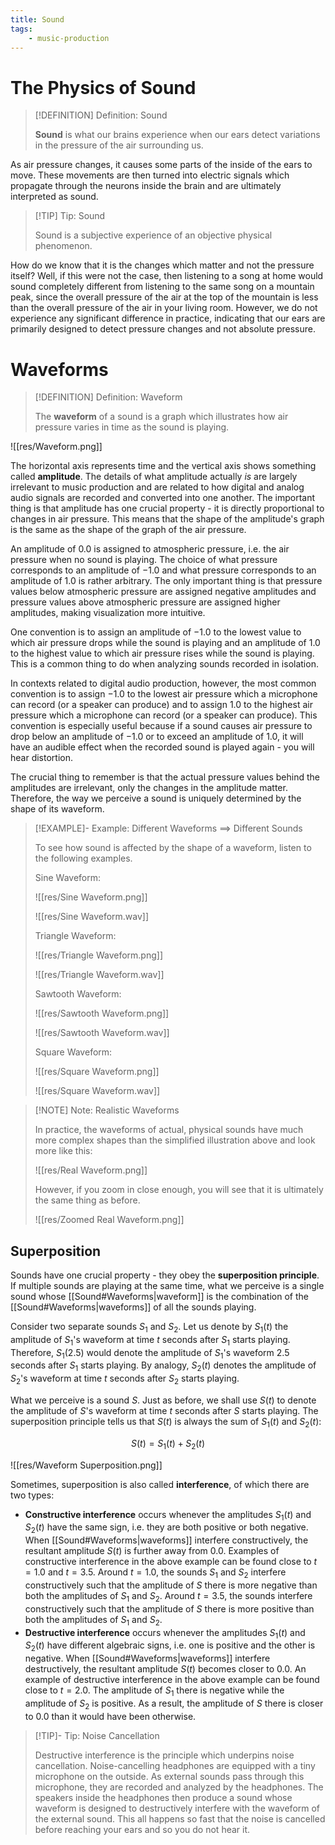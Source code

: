 ```yaml
---
title: Sound
tags:
    - music-production
---
```


# The Physics of Sound

> [!DEFINITION] Definition: Sound
>
> **Sound** is what our brains experience when our ears detect variations in the pressure of the air surrounding us.
>

As air pressure changes, it causes some parts of the inside of the ears to move. These movements are then turned into electric signals which propagate through the neurons inside the brain and are ultimately interpreted as sound.

> [!TIP] Tip: Sound
>
> Sound is a subjective experience of an objective physical phenomenon.
>

How do we know that it is the changes which matter and not the pressure itself? Well, if this were not the case, then listening to a song at home would sound completely different from listening to the same song on a mountain peak, since the overall pressure of the air at the top of the mountain is less than the overall pressure of the air in your living room. However, we do not experience any significant difference in practice, indicating that our ears are primarily designed to detect pressure changes and not absolute pressure.

# Waveforms

> [!DEFINITION] Definition: Waveform
>
> The **waveform** of a sound is a graph which illustrates how air pressure varies in time as the sound is playing.
>

![[res/Waveform.png]]

The horizontal axis represents time and the vertical axis shows something called **amplitude**. The details of what amplitude actually *is* are largely irrelevant to music production and are related to how digital and analog audio signals are recorded and converted into one another. The important thing is that amplitude has one crucial property - it is directly proportional to changes in air pressure. This means that the shape of the amplitude's graph is the same as the shape of the graph of the air pressure. 

An amplitude of $0.0$ is assigned to atmospheric pressure, i.e. the air pressure when no sound is playing. The choice of what pressure corresponds to an amplitude of $-1.0$ and what pressure corresponds to an amplitude of $1.0$ is rather arbitrary. The only important thing is that pressure values below atmospheric pressure are assigned negative amplitudes and pressure values above atmospheric pressure are assigned higher amplitudes, making visualization more intuitive.

One convention is to assign an amplitude of $-1.0$ to the lowest value to which air pressure drops while the sound is playing and an amplitude of $1.0$ to the highest value to which air pressure rises while the sound is playing. This is a common thing to do when analyzing sounds recorded in isolation.

In contexts related to digital audio production, however, the most common convention is to assign $-1.0$ to the lowest air pressure which a microphone can record (or a speaker can produce) and to assign $1.0$ to the highest air pressure which a microphone can record (or a speaker can produce). This convention is especially useful because if a sound causes air pressure to drop below an amplitude of $-1.0$ or to exceed an amplitude of $1.0$, it will have an audible effect when the recorded sound is played again - you will hear distortion.

The crucial thing to remember is that the actual pressure values behind the amplitudes are irrelevant, only the changes in the amplitude matter. Therefore, the way we perceive a sound is uniquely determined by the shape of its waveform.

> [!EXAMPLE]- Example: Different Waveforms $\implies$ Different Sounds
> 
> To see how sound is affected by the shape of a waveform, listen to the following examples.
>
> Sine Waveform:
>
> ![[res/Sine Waveform.png]]
>
> ![[res/Sine Waveform.wav]]
>
> Triangle Waveform:
>
> ![[res/Triangle Waveform.png]]
>
> ![[res/Triangle Waveform.wav]]
>
> Sawtooth Waveform:
>
> ![[res/Sawtooth Waveform.png]]
>
> ![[res/Sawtooth Waveform.wav]]
>
> Square Waveform:
>
> ![[res/Square Waveform.png]]
>
> ![[res/Square Waveform.wav]]
>

> [!NOTE] Note: Realistic Waveforms
>
> In practice, the waveforms of actual, physical sounds have much more complex shapes than the simplified illustration above and look more like this:
>
> ![[res/Real Waveform.png]]
>
> However, if you zoom in close enough, you will see that it is ultimately the same thing as before.
>
> ![[res/Zoomed Real Waveform.png]]
>

## Superposition

Sounds have one crucial property - they obey the **superposition principle**. If multiple sounds are playing at the same time, what we perceive is a single sound whose [[Sound#Waveforms|waveform]] is the combination of the [[Sound#Waveforms|waveforms]] of all the sounds playing. 

Consider two separate sounds $S_1$ and $S_2$. Let us denote by $S_1(t)$ the amplitude of $S_1$'s waveform at time $t$ seconds after $S_1$ starts playing. Therefore, $S_1(2.5)$ would denote the amplitude of $S_1$'s waveform $2.5$ seconds after $S_1$ starts playing. By analogy, $S_2(t)$ denotes the amplitude of $S_2$'s waveform at time $t$ seconds after $S_2$ starts playing. 

What we perceive is a sound $S$. Just as before, we shall use $S(t)$ to denote the amplitude of $S$'s waveform at time $t$ seconds after $S$ starts playing. The superposition principle tells us that $S(t)$ is always the sum of $S_1(t)$ and $S_2(t)$:

$$
S(t) = S_1(t) + S_2(t)
$$

![[res/Waveform Superposition.png]]

Sometimes, superposition is also called **interference**, of which there are two types:

- **Constructive interference** occurs whenever the amplitudes $S_1(t)$ and $S_2(t)$ have the same sign, i.e. they are both positive or both negative. When [[Sound#Waveforms|waveforms]] interfere constructively, the resultant amplitude $S(t)$ is further away from $0.0$. Examples of constructive interference in the above example can be found close to $t = 1.0$ and $t = 3.5$. Around $t = 1.0$, the sounds $S_1$ and $S_2$ interfere constructively such that the amplitude of $S$ there is more negative than both the amplitudes of $S_1$ and $S_2$. Around $t = 3.5$, the sounds interfere constructively such that the amplitude of $S$ there is more positive than both the amplitudes of $S_1$ and $S_2$.
- **Destructive interference** occurs whenever the amplitudes $S_1(t)$ and $S_2(t)$ have different algebraic signs, i.e. one is positive and the other is negative. When [[Sound#Waveforms|waveforms]] interfere destructively, the resultant amplitude $S(t)$ becomes closer to $0.0$. An example of destructive interference in the above example can be found close to $t = 2.0$. The amplitude of $S_1$ there is negative while the amplitude of $S_2$ is positive. As a result, the amplitude of $S$ there is closer to $0.0$ than it would have been otherwise.

> [!TIP]- Tip: Noise Cancellation
> 
> Destructive interference is the principle which underpins noise cancellation. Noise-cancelling headphones are equipped with a tiny microphone on the outside. As external sounds pass through this microphone, they are recorded and analyzed by the headphones. The speakers inside the headphones then produce a sound whose waveform is designed to destructively interfere with the waveform of the external sound. This all happens so fast that the noise is cancelled before reaching your ears and so you do not hear it.
>
